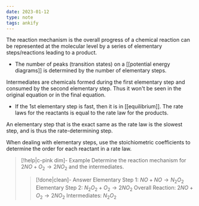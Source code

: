 ```yaml
---
date: 2023-01-12
type: note
tags: ankify
---
```


The reaction mechanism is the overall progress of a chemical reaction can be represented at the molecular level by a series of elementary steps/reactions leading to a product.
- The number of peaks (transition states) on a [[potential energy diagrams]] is determined by the number of elementary steps.

Intermediates are chemicals formed during the first elementary step and consumed by the second elementary step. Thus it won't be seen in the original equation or in the final equation.
- If the 1st elementary step is fast, then it is in [[equilibrium]]. The rate laws for the reactants is equal to the rate law for the products.

An elementary step that is the exact same as the rate law is the slowest step, and is thus the rate-determining step.

When dealing with elementary steps, use the stoichiometric coefficients to determine the order for each reactant in a rate law.

> [!help|c-pink dim]- Example
> Determine the reaction mechanism for $2NO + O_{2} \rightarrow 2NO_{2}$ and the intermediates.
>
> > [!done|clean]- Answer
> > Elementary Step 1: $NO + NO \rightarrow N_2O_2$
> > Elementary Step 2: $N_2O_{2}+ O_{2} \rightarrow 2NO_2$
> > Overall Reaction: $2NO + O_{2} \rightarrow 2NO_{2}$
> > Intermediates: $N_2O_2$
